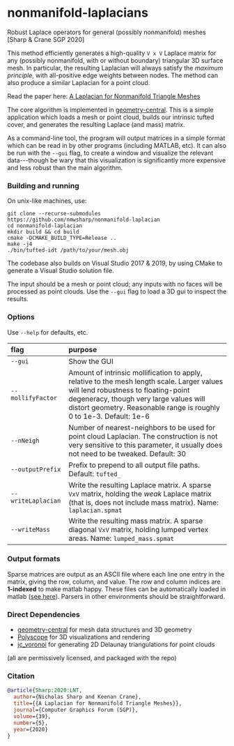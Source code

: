 # nonmanifold-laplacians
Robust Laplace operators for general (possibly nonmanifold) meshes [Sharp &amp; Crane SGP 2020]

This method efficiently generates a high-quality `V x V` Laplace matrix for any (possibly nonmanifold, with or without boundary) triangular 3D surface mesh. In particular, the resulting Laplacian will always satisfy the _maximum principle_, with all-positive edge weights between nodes. The method can also produce a similar Laplacian for a point cloud.

Read the paper here: [A Laplacian for Nonmanifold Triangle Meshes](http://www.cs.cmu.edu/~kmcrane/Projects/NonmanifoldLaplace/NonmanifoldLaplace.pdf)

The core algorithm is implemented in [geometry-central](http://geometry-central.net). This is a simple application which loads a mesh or point cloud, builds our intrinsic tufted cover, and generates the resulting Laplace (and mass) matrix. 

As a command-line tool, the program will output matrices in a simple format which can be read in by other programs (including MATLAB, etc). It can also be run with the `--gui` flag, to create a window and visualize the relevant data---though be wary that this visualization is significantly more expensive and less robust than the main algorithm.

### Building and running

On unix-like machines, use:
```
git clone --recurse-submodules https://github.com/nmwsharp/nonmanifold-laplacian
cd nonmanifold-laplacian
mkdir build && cd build
cmake -DCMAKE_BUILD_TYPE=Release ..
make -j4
./bin/tufted-idt /path/to/your/mesh.obj
```

The codebase also builds on Visual Studio 2017 & 2019, by using CMake to generate a Visual Studio solution file.

The input should be a mesh or point cloud; any inputs with no faces will be processed as point clouds. Use the `--gui` flag to load a 3D gui to inspect the results.

### Options

Use `--help` for defaults, etc.

| flag | purpose | 
| :------------- |:------------- |
| `--gui ` | Show the GUI| 
| `--mollifyFactor` | Amount of intrinsic mollification to apply, relative to the mesh length scale. Larger values will lend robustness to floating-point degeneracy, though very large values will distort geometry. Reasonable range is roughly 0 to 1e-3. Default: 1e-6 |
| `--nNeigh` | Number of nearest-neighbors to be used for point cloud Laplacian. The construction is not very sensitive to this parameter, it usually does not need to be tweaked. Default: 30 |
| `--outputPrefix` |  Prefix to prepend to all output file paths. Default: `tufted_` |
| `--writeLaplacian` | Write the resulting Laplace matrix. A sparse `VxV` matrix, holding the _weak_ Laplace matrix (that is, does not include mass matrix). Name: `laplacian.spmat` | |
| `--writeMass` | Write the resulting mass matrix. A sparse diagonal `VxV` matrix, holding lumped vertex areas. Name: `lumped_mass.spmat` | |


### Output formats

Sparse matrices are output as an ASCII file where each line one entry in the matrix, giving the row, column, and value. The row and column indices are **1-indexed** to make matlab happy. These files can be automatically loaded in matlab ([see here](https://www.mathworks.com/help/matlab/ref/spconvert.html)). Parsers in other environments should be straightforward.

### Direct Dependencies

- [geometry-central](http://geometry-central.net) for mesh data structures and 3D geometry
- [Polyscope](http://polyscope.run/) for 3D visualizations and rendering
- [jc_voronoi](https://github.com/JCash/voronoi) for generating 2D Delaunay triangulations for point clouds


(all are permissively licensed, and packaged with the repo)


### Citation

```bib
@article{Sharp:2020:LNT,
  author={Nicholas Sharp and Keenan Crane},
  title={{A Laplacian for Nonmanifold Triangle Meshes}},
  journal={Computer Graphics Forum (SGP)},
  volume={39},
  number={5},
  year={2020}
}
```
